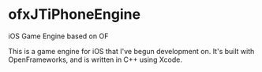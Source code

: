 ofxJTiPhoneEngine
=================

iOS Game Engine based on OF

This is a game engine for iOS that I've begun development on.
It's built with OpenFrameworks, and is written in C++ using
Xcode.
